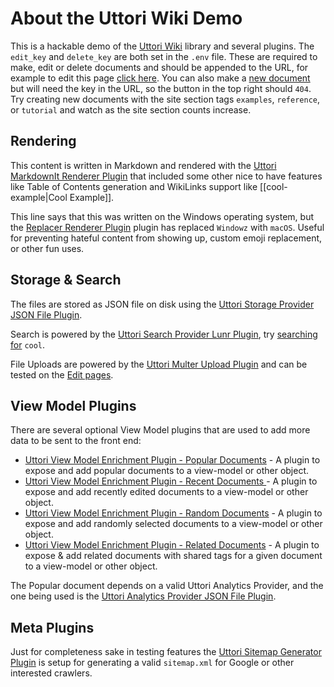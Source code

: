 # About the Uttori Wiki Demo

This is a hackable demo of the [Uttori Wiki](https://github.com/uttori/uttori-wiki) library and several plugins. The `edit_key` and `delete_key` are both set in the `.env` file. These are required to make, edit or delete documents and should be appended to the URL, for example to edit this page [click here](http://127.0.0.1:8000/wiki/home-page/edit/test). You can also make a [new document](http://127.0.0.1:8000/wiki/new/test) but will need the key in the URL, so the button in the top right should `404`. Try creating new documents with the site section tags `examples`, `reference`, or `tutorial` and watch as the site section counts increase.

## Rendering

This content is written in Markdown and rendered with the [Uttori MarkdownIt Renderer Plugin](https://github.com/uttori/uttori-plugin-renderer-markdown-it) that included some other nice to have features like Table of Contents generation and WikiLinks support like [[cool-example|Cool Example]].

This line says that this was written on the Windows operating system, but the [Replacer Renderer Plugin](https://github.com/uttori/uttori-plugin-renderer-replacer) plugin has replaced `Windowz` with `macOS`. Useful for preventing hateful content from showing up, custom emoji replacement, or other fun uses.

## Storage & Search

The files are stored as JSON file on disk using the [Uttori Storage Provider JSON File Plugin](https://github.com/uttori/uttori-storage-provider-json-file).

Search is powered by the [Uttori Search Provider Lunr Plugin](https://github.com/uttori/uttori-search-provider-lunr), try [searching for](http://127.0.0.1:8000/wiki/search?s=cool) `cool`.

File Uploads are powered by the [Uttori Multer Upload Plugin](https://github.com/uttori/uttori-plugin-upload-multer) and can be tested on the [Edit pages](http://127.0.0.1:8000/wiki/cool-example/edit/test).

## View Model Plugins

There are several optional View Model plugins that are used to add more data to be sent to the front end:

- [Uttori View Model Enrichment Plugin - Popular Documents](https://github.com/uttori/uttori-plugin-vm-popular-documents) - A plugin to expose and add popular documents to a view-model or other object.
- [Uttori View Model Enrichment Plugin - Recent Documents
](https://github.com/uttori/uttori-plugin-vm-recent-documents) - A plugin to expose and add recently edited documents to a view-model or other object.
- [Uttori View Model Enrichment Plugin - Random Documents](https://github.com/uttori/uttori-plugin-vm-random-documents) - A plugin to expose and add randomly selected documents to a view-model or other object.
- [Uttori View Model Enrichment Plugin - Related Documents](https://github.com/uttori/uttori-plugin-vm-related-documents) - A plugin to expose & add related documents with shared tags for a given document to a view-model or other object.

The Popular document depends on a valid Uttori Analytics Provider, and the one being used is the [Uttori Analytics Provider JSON File Plugin](https://github.com/uttori/uttori-plugin-analytics-json-file).

## Meta Plugins

Just for completeness sake in testing features the [Uttori Sitemap Generator Plugin](https://github.com/uttori/uttori-plugin-generator-sitemap) is setup for generating a valid `sitemap.xml` for Google or other interested crawlers.
